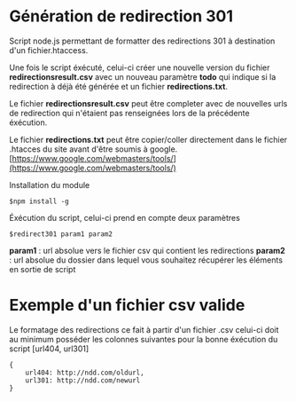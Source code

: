 # Génération de redirection 301
Script node.js permettant de formatter des redirections 301 à destination d'un fichier.htaccess.

Une fois le script éxécuté, celui-ci créer une nouvelle version du fichier **redirectionsresult.csv** avec un nouveau paramètre **todo** qui indique si la redirection à déjà été générée et un fichier **redirections.txt**.

Le fichier **redirectionsresult.csv** peut être completer avec de nouvelles urls de redirection qui n'étaient pas renseignées lors de la précédente éxécution.

Le fichier **redirections.txt** peut être copier/coller directement dans le fichier .htacces du site avant d'être soumis à google. [https://www.google.com/webmasters/tools/](https://www.google.com/webmasters/tools/)

Installation du module
```
$npm install -g
```
Éxécution du script, celui-ci prend en compte deux paramètres
```
$redirect301 param1 param2
```
**param1** : url absolue vers le fichier csv qui contient les redirections
**param2** : url absolue du dossier dans lequel vous souhaitez récupérer les éléments en sortie de script

# Exemple d'un fichier csv valide
Le formatage des redirections ce fait à partir d'un fichier .csv celui-ci doit au minimum posséder les colonnes suivantes pour la bonne éxécution du script [url404, url301]
```
{
    url404: http://ndd.com/oldurl,
    url301: http://ndd.com/newurl
}
```
